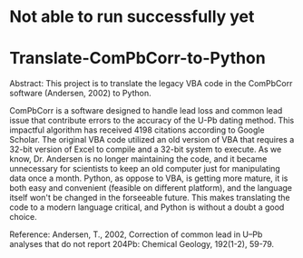 # Not able to run successfully yet

# Translate-ComPbCorr-to-Python

Abstract:
This project is to translate the legacy VBA code in the ComPbCorr software (Andersen, 2002) to Python. 

ComPbCorr is a software designed to handle lead loss and common lead issue that contribute errors to the accuracy of the U-Pb dating method. This impactful algorithm has received 4198 citations according to Google Scholar. The original VBA code utilized an old version of VBA that requires a 32-bit version of Excel to compile and a 32-bit system to execute. As we know, Dr. Andersen is no longer maintaining the code, and it became unnecessary for scientists to keep an old computer just for manipulating data once a month. Python, as oppose to VBA, is getting more mature, it is both easy and convenient (feasible on different platform), and the language itself won't be changed in the forseeable future. This makes translating the code to a modern language critical, and Python is without a doubt a good choice.


Reference:
  Andersen, T., 2002, Correction of common lead in U–Pb analyses that do not report 204Pb: Chemical Geology, 192(1-2), 59-79.
